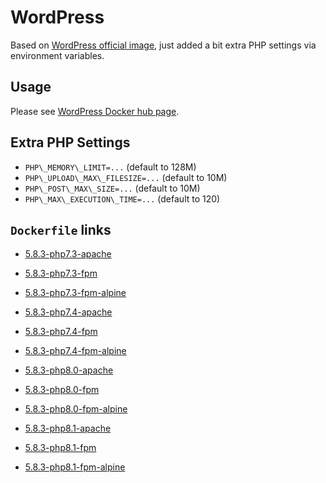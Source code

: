 # WordPress

Based on [WordPress official image](https://hub.docker.com/_/wordpress/), just added a bit extra PHP settings via environment variables.

## Usage

Please see [WordPress Docker hub page](https://hub.docker.com/_/wordpress/).

## Extra PHP Settings

* `PHP\_MEMORY\_LIMIT=...` (default to 128M)
* `PHP\_UPLOAD\_MAX\_FILESIZE=...` (default to 10M)
* `PHP\_POST\_MAX\_SIZE=...` (default to 10M)
* `PHP\_MAX\_EXECUTION\_TIME=...` (default to 120)

## `Dockerfile` links

* [5.8.3-php7.3-apache](https://github.com/alwynpan/docker-wordpress/blob/master/Dockerfile.php7.3-apache)
* [5.8.3-php7.3-fpm](https://github.com/alwynpan/docker-wordpress/blob/master/Dockerfile.php7.3-fpm)
* [5.8.3-php7.3-fpm-alpine](https://github.com/alwynpan/docker-wordpress/blob/master/Dockerfile.php7.3-fpm-alpine)

* [5.8.3-php7.4-apache](https://github.com/alwynpan/docker-wordpress/blob/master/Dockerfile.php7.4-apache)
* [5.8.3-php7.4-fpm](https://github.com/alwynpan/docker-wordpress/blob/master/Dockerfile.php7.4-fpm)
* [5.8.3-php7.4-fpm-alpine](https://github.com/alwynpan/docker-wordpress/blob/master/Dockerfile.php7.4-fpm-alpine)

* [5.8.3-php8.0-apache](https://github.com/alwynpan/docker-wordpress/blob/master/Dockerfile.php8.0-apache)
* [5.8.3-php8.0-fpm](https://github.com/alwynpan/docker-wordpress/blob/master/Dockerfile.php8.0-fpm)
* [5.8.3-php8.0-fpm-alpine](https://github.com/alwynpan/docker-wordpress/blob/master/Dockerfile.php8.0-fpm-alpine)

* [5.8.3-php8.1-apache](https://github.com/alwynpan/docker-wordpress/blob/master/Dockerfile.php8.1-apache)
* [5.8.3-php8.1-fpm](https://github.com/alwynpan/docker-wordpress/blob/master/Dockerfile.php8.1-fpm)
* [5.8.3-php8.1-fpm-alpine](https://github.com/alwynpan/docker-wordpress/blob/master/Dockerfile.php8.1-fpm-alpine)
